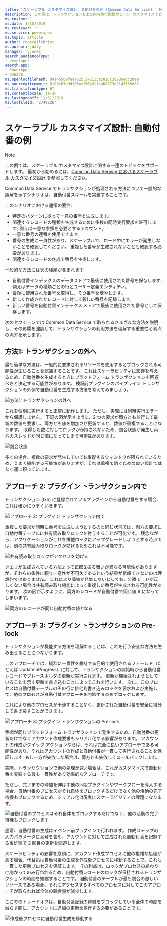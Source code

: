 ```yaml
---
title: 'スケーラブル カスタマイズ設計: 自動付番の例 (Common Data Service) | Microsoft Docs'
description: この例は、トランザクションおよび同時実行問題がコード カスタマイズでどのように計上される必要があるかを示します。
ms.custom: ''
ms.date: 1/15/2019
ms.reviewer: ''
ms.service: powerapps
ms.topic: article
author: rogergilchrist
ms.author: jdaly
manager: ryjones
search.audienceType:
- developer
search.app:
- PowerApps
- D365CE
ms.openlocfilehash: d414b589fada6251172113a2016c3c286edc28aa
ms.sourcegitcommit: 8185f87dddf05ee256491feab9873e9143535e02
ms.translationtype: HT
ms.contentlocale: ja-JP
ms.lasthandoff: 11/01/2019
ms.locfileid: "2749226"
---
```

# <a name="scalable-customization-design-auto-numbering-example"></a>スケーラブル カスタマイズ設計: 自動付番の例

> [!NOTE]
> この例では、スケーラブル カスタマイズ設計に関する一連のトピックをサポートします。 最初から始めるには、[Common Data Service におけるスケーラブル カスタマイズ設計](overview.md) を参照してください。

Common Data Service でトランザクションが処理される方法について一般的な誤解を示すシナリオは、自動付番スキームを実装することです。

このシナリオにおける通常の要件:

- 特定のパターンに従って一意の番号を生成します。
- 関連するレコードの種類を生成するために多数の同時実行要求を許可します; 例えば一意な参照を必要とするアカウント。
- 一意な番号の連番を使用できます。
- 番号の生成に一貫性があり、スケーラブルで、ロード中にエラーが発生しないことを確認してください。 重複した番号が生成されないことも確認する必要があります。
- 関連するレコードの作成で番号を生成します。

一般的な方法には次の種類が含まれます:

- 自動付番インデックスのデータストアで最後に使用された番号を保存します; 例えばデータの種類ごとの行とユーザー定義エンティティ。
- 最後に使用された番号を取得し、その番号を増やします。
- 新しく作成されたレコードに対して新しい番号を記録します。
- 新しい番号を自動付番インデックス ストアで最後に使用された番号として保存します。

次のセクションでは Common Data Service で取られるさまざまな方法を説明し、その影響を強調して、トランザクションの利用方法を理解する重要性と利点の両方を示します。 

## <a name="approach-1-out-of-a-transaction"></a>方法1: トランザクションの外へ

最も簡単な方法は、一般的に要求されるリソースを使用するとブロックされる可能性が生じることを認識することです。 これはスケーラビリティに影響を与えるため、自動付番を生成するときにプラットフォーム トランザクションを回避べきと決定する可能性があります。
検証前プラグインのパイプライン トランザクションの外側で自動付番を生成する方法を考えてみましょう。

![方法1: トランザクションの外へ](media/autonumber-approach-1.png)

これを個別に実行すると正常に動作します。 ただし、実際には同時実行エラーから保護しません。 下記の図が示すように、2 つの要求が両方とも並行して最新の数値を要求し、両方とも値を増加させ更新すると、数値が重複することになります。 取得した数に対してロックが保持されないため、競合状態が発生し両方のスレッドが同じ値になってしまう可能性があります。 

![競合状態](media/autonumber-approach-1-a.png)

多くの場合、複数の要求が発生していても重複するウィンドウが限られているため、うまく機能する可能性がありますが、それは重複を防ぐための良い設計ではなく運に頼っています。

## <a name="approach-2-in-a-plug-in-transaction"></a>アプローチ 2: プラグイン トランザクション内で

トランザクション (txn) に登録されているプラグインから自動付番をする場合、これは確かにうまくいきます。

![アプローチ 2: プラグイン トランザクション内で](media/autonumber-approach-2.png)

重複した要求が同時に番号を生成しようとするのと同じ状況では、両方の要求に自動付番テーブルに共有読み取りロックを付与することが可能です。 残念ながら、アプリケーションがこれを排他ロックにアップグレードしようとする時点では、別の共有読み取りロックが妨げるためこれは不可能です。

![共有読み取りロックがアクセスを妨げる](media/autonumber-approach-2-a.png)

クエリが生成されている方法よって正確な振る舞いが異なる可能性がありますが、それらの条件に頼り一意性が不可欠であるという結果が信頼できないのは理想的ではありません。 これにより障害が発生しないとしても、分離モードが正しくない場合は共有読み取り機能によって重複した番号が生成される可能性があります。 次の図が示すように、両方のレコードが自動付番で同じ値 8 になってしまいます。

![両方のレコードが同じ自動付番の値となる](media/autonumber-approach-2-b.png)

## <a name="approach-3-pre-lock-in-a-plug-in-transaction"></a>アプローチ 3: プラグイン トランザクションの Pre-lock

トランザクションが機能する方法を理解することは、これを行う安全な方法を生み出せることにつながります。 

このアプローチでは、純粋に一貫性を維持する目的で使用されるフィールド（たとえば UpdateInProgress）に対して、トランザクションの開始時から自動付番レコードでプレースホルダの更新が実行されます。 更新が開始されようとしていることを示す更新を書き込むことによってこれを行います。 次に、このプロセスは自動付番テーブルのその行に排他的書き込みロックを要求および実施して、他のプロセスが自動付番アプローチを開始するのをブロックします。 

これにより他のプロセスが干渉することなく、更新された自動付番を安全に増分して書き戻すことができます。 

![アプローチ 3: プラグイン トランザクションの Pre-lock](media/autonumber-approach-3.png)

手順が同じプラットフォーム トランザクションで発生するため、自動付番の更新だけでなくアカウント作成要求もシリアル化する影響があります。 アカウントの作成がクイック アクションならば、それは完全に良いアプローチである可能性があり、それはアカウントの作成と自動付番が一貫して実行されることを保証します; もし一方が失敗した場合は、両方とも失敗してロールバックします。
 
実際、トランザクションで他の処理が速い場合は、これがカスタマイズで自動付番を実装する最も一貫性があり効率的なアプローチです。 

ただし、完了までの時間を伸ばす他の同期プラグインやワークフローを導入する場合、自動付番のプロセスがそれ自体をブロックするだけでなく他の活動の完了待機もブロックするため、シリアル化は現実にスケーラビリティの課題になります。 

![自動付番のプロセスはそれ自体をブロックするだけでなく、他の活動の完了待機もブロックします](media/autonumber-approach-3-a.png)

通常、自動付番の生成はイベント前プラグインで行われます。 作成ステップの入力パラメータに番号を含め、アカウントに対して生成された自動付番を記録する後処理で 2 回目の更新を回避します。

スケーラビリティの影響を念頭に、アカウント作成プロセスに他の複雑な処理がある場合、代替策は自動付番の生成を作成後プロセスに移動することで、これも一貫した更新プロセスを保証します。 その利点は、ロックがプロセスの終わりに向かってのみ行われるため、自動付番レコードのロックが保持されるトランザクションの時間を短縮することです。 自動付番のテーブルが最も競合の激しいリソースである場合、それにアクセスするすべてのプロセスに対してこのアプローチが取られれば全体の競合量が減少します。

ここでのトレードオフは、自動付番記録の待機をブロックしている全体の時間を減らす間に、アカウントに追加の更新を実行する必要があることです。

![作成後プロセスに自動付番生成を移動する](media/autonumber-approach-3-b.png)
